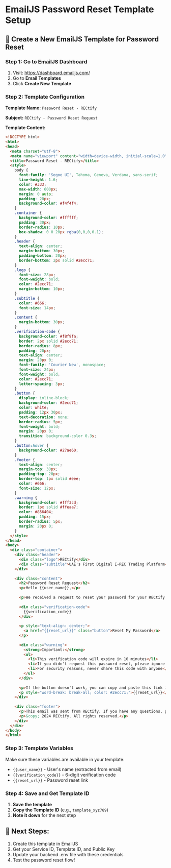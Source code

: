 # EmailJS Password Reset Template Setup

## 📧 **Create a New EmailJS Template for Password Reset**

### Step 1: Go to EmailJS Dashboard
1. Visit: https://dashboard.emailjs.com/
2. Go to **Email Templates**
3. Click **Create New Template**

### Step 2: Template Configuration

**Template Name:** `Password Reset - RECtify`

**Subject:** `RECtify - Password Reset Request`

**Template Content:**
```html
<!DOCTYPE html>
<html>
<head>
  <meta charset="utf-8">
  <meta name="viewport" content="width=device-width, initial-scale=1.0">
  <title>Password Reset - RECtify</title>
  <style>
    body {
      font-family: 'Segoe UI', Tahoma, Geneva, Verdana, sans-serif;
      line-height: 1.6;
      color: #333;
      max-width: 600px;
      margin: 0 auto;
      padding: 20px;
      background-color: #f4f4f4;
    }
    .container {
      background-color: #ffffff;
      padding: 30px;
      border-radius: 10px;
      box-shadow: 0 0 20px rgba(0,0,0,0.1);
    }
    .header {
      text-align: center;
      margin-bottom: 30px;
      padding-bottom: 20px;
      border-bottom: 2px solid #2ecc71;
    }
    .logo {
      font-size: 28px;
      font-weight: bold;
      color: #2ecc71;
      margin-bottom: 10px;
    }
    .subtitle {
      color: #666;
      font-size: 14px;
    }
    .content {
      margin-bottom: 30px;
    }
    .verification-code {
      background-color: #f8f9fa;
      border: 2px solid #2ecc71;
      border-radius: 8px;
      padding: 20px;
      text-align: center;
      margin: 20px 0;
      font-family: 'Courier New', monospace;
      font-size: 24px;
      font-weight: bold;
      color: #2ecc71;
      letter-spacing: 3px;
    }
    .button {
      display: inline-block;
      background-color: #2ecc71;
      color: white;
      padding: 12px 30px;
      text-decoration: none;
      border-radius: 5px;
      font-weight: bold;
      margin: 20px 0;
      transition: background-color 0.3s;
    }
    .button:hover {
      background-color: #27ae60;
    }
    .footer {
      text-align: center;
      margin-top: 30px;
      padding-top: 20px;
      border-top: 1px solid #eee;
      color: #666;
      font-size: 12px;
    }
    .warning {
      background-color: #fff3cd;
      border: 1px solid #ffeaa7;
      color: #856404;
      padding: 15px;
      border-radius: 5px;
      margin: 20px 0;
    }
  </style>
</head>
<body>
  <div class="container">
    <div class="header">
      <div class="logo">RECtify</div>
      <div class="subtitle">UAE's First Digital I-REC Trading Platform</div>
    </div>
    
    <div class="content">
      <h2>Password Reset Request</h2>
      <p>Hello {{user_name}},</p>
      
      <p>We received a request to reset your password for your RECtify account. If you made this request, please use the verification code below or click the button to reset your password:</p>
      
      <div class="verification-code">
        {{verification_code}}
      </div>
      
      <p style="text-align: center;">
        <a href="{{reset_url}}" class="button">Reset My Password</a>
      </p>
      
      <div class="warning">
        <strong>Important:</strong>
        <ul>
          <li>This verification code will expire in 10 minutes</li>
          <li>If you didn't request this password reset, please ignore this email</li>
          <li>For security reasons, never share this code with anyone</li>
        </ul>
      </div>
      
      <p>If the button doesn't work, you can copy and paste this link into your browser:</p>
      <p style="word-break: break-all; color: #2ecc71;">{{reset_url}}</p>
    </div>
    
    <div class="footer">
      <p>This email was sent from RECtify. If you have any questions, please contact our support team.</p>
      <p>&copy; 2024 RECtify. All rights reserved.</p>
    </div>
  </div>
</body>
</html>
```

### Step 3: Template Variables
Make sure these variables are available in your template:
- `{{user_name}}` - User's name (extracted from email)
- `{{verification_code}}` - 6-digit verification code
- `{{reset_url}}` - Password reset link

### Step 4: Save and Get Template ID
1. **Save the template**
2. **Copy the Template ID** (e.g., `template_xyz789`)
3. **Note it down** for the next step

## 🔧 **Next Steps:**
1. Create this template in EmailJS
2. Get your Service ID, Template ID, and Public Key
3. Update your backend .env file with these credentials
4. Test the password reset flow!
